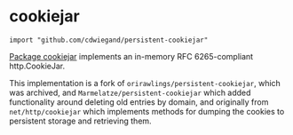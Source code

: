 # cookiejar

```
import "github.com/cdwiegand/persistent-cookiejar"
```

[Package cookiejar](https://pkg.go.dev/github.com/cdwiegand/persistent-cookiejar) implements an in-memory RFC 6265-compliant http.CookieJar.

This implementation is a fork of `orirawlings/persistent-cookiejar`, which was archived, and `Marmelatze/persistent-cookiejar` which added functionality around deleting old entries by domain, and originally from `net/http/cookiejar` which implements methods for dumping the cookies to persistent storage and retrieving them.